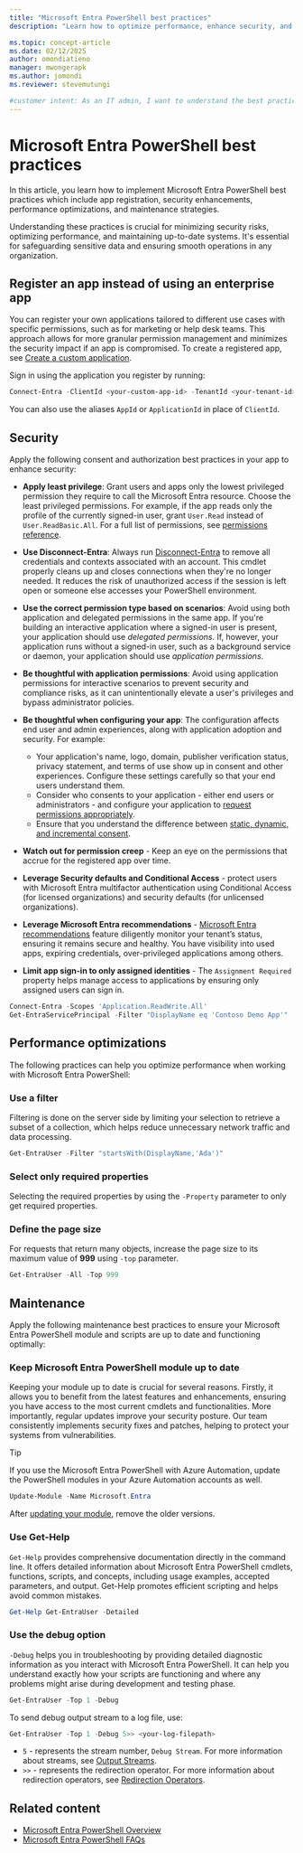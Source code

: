 ```yaml
---
title: "Microsoft Entra PowerShell best practices"
description: "Learn how to optimize performance, enhance security, and ensure scalability when working with Microsoft Entra PowerShell."

ms.topic: concept-article
ms.date: 02/12/2025
author: omondiatieno
manager: mwongerapk
ms.author: jomondi
ms.reviewer: stevemutungi

#customer intent: As an IT admin, I want to understand the best practices when interacting with Microsoft Entra PowerShell module for improved performance and security posture.
---
```


# Microsoft Entra PowerShell best practices

In this article, you learn how to implement Microsoft Entra PowerShell best practices which include app registration, security enhancements, performance optimizations, and maintenance strategies.

Understanding these practices is crucial for minimizing security risks, optimizing performance, and maintaining up-to-date systems. It's essential for safeguarding sensitive data and ensuring smooth operations in any organization.

## Register an app instead of using an enterprise app

You can register your own applications tailored to different use cases with specific permissions, such as for marketing or help desk teams. This approach allows for more granular permission management and minimizes the security impact if an app is compromised. To create a registered app, see [Create a custom application][create-a-custom-app].

Sign in using the application you register by running:

```powershell
Connect-Entra -ClientId <your-custom-app-id> -TenantId <your-tenant-id>
```

You can also use the aliases `AppId` or `ApplicationId` in place of `ClientId`.

## Security

Apply the following consent and authorization best practices in your app to enhance security:

- **Apply least privilege**: Grant users and apps only the lowest privileged permission they require to call the Microsoft Entra resource. Choose the least privileged permissions. For example, if the app reads only the profile of the currently signed-in user, grant `User.Read` instead of `User.ReadBasic.All`. For a full list of permissions, see [permissions reference][permissions-ref].

- **Use Disconnect-Entra**: Always run [Disconnect-Entra][disconnect-entra] to remove all credentials and contexts associated with an account. This cmdlet properly cleans up and closes connections when they're no longer needed. It reduces the risk of unauthorized access if the session is left open or someone else accesses your PowerShell environment.

- **Use the correct permission type based on scenarios**: Avoid using both application and delegated permissions in the same app. If you're building an interactive application where a signed-in user is present, your application should use *delegated permissions*. If, however, your application runs without a signed-in user, such as a background service or daemon, your application should use *application permissions*.

- **Be thoughtful with application permissions**: Avoid using application permissions for interactive scenarios to prevent security and compliance risks, as it can unintentionally elevate a user's privileges and bypass administrator policies.

- **Be thoughtful when configuring your app**: The configuration affects end user and admin experiences, along with application adoption and security. For example:

  - Your application's name, logo, domain, publisher verification status, privacy statement, and terms of use show up in consent and other experiences. Configure these settings carefully so that your end users understand them.
  - Consider who consents to your application - either end users or administrators - and configure your application to [request permissions appropriately][request-permissions].
  - Ensure that you understand the difference between [static, dynamic, and incremental consent][consent-types].

- **Watch out for permission creep** - Keep an eye on the permissions that accrue for the registered app over time.

- **Leverage Security defaults and Conditional Access** - protect users with Microsoft Entra multifactor authentication using Conditional Access (for licensed organizations) and security defaults (for unlicensed organizations).

- **Leverage Microsoft Entra recommendations** - [Microsoft Entra recommendations][entra-recommendations] feature diligently monitor your tenant’s status, ensuring it remains secure and healthy. You have visibility into used apps, expiring credentials, over-privileged applications among others.

- **Limit app sign-in to only assigned identities** - The `Assignment Required` property helps manage access to applications by ensuring only assigned users can sign in.

```powershell
Connect-Entra -Scopes 'Application.ReadWrite.All'
Get-EntraServicePrincipal -Filter "DisplayName eq 'Contoso Demo App'" | Set-EntraServicePrincipal -AppRoleAssignmentRequired $true
```

## Performance optimizations

The following practices can help you optimize performance when working with Microsoft Entra PowerShell:

### Use a filter

Filtering is done on the server side by limiting your selection to retrieve a subset of a collection, which helps reduce unnecessary network traffic and data processing.

```powershell
Get-EntraUser -Filter "startsWith(DisplayName,'Ada')"
```

### Select only required properties

Selecting the required properties by using the `-Property` parameter to only get required properties.

### Define the page size

For requests that return many objects, increase the page size to its maximum value of **999** using `-top` parameter.

```powershell
Get-EntraUser -All -Top 999
```

## Maintenance

Apply the following maintenance best practices to ensure your Microsoft Entra PowerShell module and scripts are up to date and functioning optimally:

### Keep Microsoft Entra PowerShell module up to date

Keeping your module up to date is crucial for several reasons. Firstly, it allows you to benefit from the latest features and enhancements, ensuring you have access to the most current cmdlets and functionalities. More importantly, regular updates improve your security posture. Our team consistently implements security fixes and patches, helping to protect your systems from vulnerabilities.

> [!TIP]
> If you use the Microsoft Entra PowerShell with Azure Automation, update the PowerShell modules in your Azure Automation accounts as well.

```powershell
Update-Module -Name Microsoft.Entra
```

After [updating your module][update-module], remove the older versions.

### Use Get-Help

`Get-Help` provides comprehensive documentation directly in the command line. It offers detailed information about Microsoft Entra PowerShell cmdlets, functions, scripts, and concepts, including usage examples, accepted parameters, and output. Get-Help promotes efficient scripting and helps avoid common mistakes.

```powershell
Get-Help Get-EntraUser -Detailed
```

### Use the debug option

`-Debug` helps you in troubleshooting by providing detailed diagnostic information as you interact with Microsoft Entra PowerShell. It can help you understand exactly how your scripts are functioning and where any problems might arise during development and testing phase.

```powershell
Get-EntraUser -Top 1 -Debug
```

To send debug output stream to a log file, use:

```powershell
Get-EntraUser -Top 1 -Debug 5>> <your-log-filepath>
```

- `5` - represents the stream number, `Debug Stream`. For more information about streams, see [Output Streams][outputStreamLink].
- `>>` - represents the redirection operator. For more information about redirection operators, see [Redirection Operators][redirectOperatorLink].

## Related content

- [Microsoft Entra PowerShell Overview][overview]
- [Microsoft Entra PowerShell FAQs][faq]

<!-- link references -->
[permissions-ref]: /graph/permissions-reference
[entra-recommendations]: /entra/identity/monitoring-health/overview-recommendations
[create-a-custom-app]: create-custom-application.md
[outputStreamLink]: /powershell/module/microsoft.powershell.core/about/about_redirection#redirectable-output-streams
[redirectOperatorLink]: /powershell/module/microsoft.powershell.core/about/about_redirection#powershell-redirection-operators
[disconnect-entra]: /powershell/module/microsoft.entra/disconnect-entra
[request-permissions]: /azure/active-directory/develop/active-directory-v2-scopes
[consent-types]: /azure/active-directory/develop/v2-permissions-and-consent#consent-types
[overview]: overview.md
[faq]: entra-powershell-faqs.yml
[update-module]: /powershell/entra-powershell/installation#update-the-module
